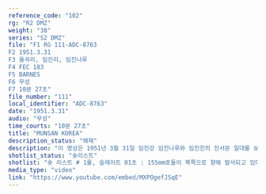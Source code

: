 ```yaml
---
reference_code: "102"
rg: "R2 DMZ"
weight: "38"
series: "S2 DMZ"
file: "F1 RG 111-ADC-8763
F2 1951.3.31
F3 율곡리, 임진리, 임진나루
F4 FEC 183
F5 BARNES
F6 무성
F7 10분 27초"
file_number: "111"
local_identifier: "ADC-8763"
date: "1951.3.31"
audio: "무성"
time_courts: "10분 27초"
title: "MUNSAN KOREA"
description_status: "해제"
description: "이 영상은 1951년 3월 31일 임진강 임진나루와 임진진의 진서문 일대를 보여주고 있다. 영상에는 진서문의 성벽이 완전히 파괴되기 직전 초석과 주변 건물(초가) 등을 보여주고 있다. 특히 임진진 일대 복원 사업과 연결해 충분한 중요한 자료가 될 것으로 여겨진다. 촬영부대와 특징을 보면 극동사령부 183통신중대 중사 반즈가 촬영한 것인데 전체 영상의 구성과 촬영 기법 등에서 매우 안정적인 면을 보여주고 있다. 극동사령부의 산하 영상부대는 176, 183통신중대 사진반이 유명하다. "
shotlist_status: "숏리스트"
shotlist: "숏 리스트 # 1롤, 슬레이트 01초 : 155mm포들이 북쪽으로 향해 발사되고 있다. # 3롤, 슬레이트 1분48초 제목 한국군, 장소 임진강 : 백선엽이 담배를 피우고 있다. 다른 부관들은 무전을 치거나 지도를 보고 있다. 미군과 영연방군 장교들이 화석정에서 임진강 쪽으로 망원경을 통해 경계하고 있다. 한 병사가 북쪽 임진강을 바라고 보고 있다. (2분39초) 북한인민군 3명의 포로가 지프 차에 타고 있다. # 4롤, 슬레이트 2분52초 : 임진강을 건너가는 나룻배. 배가 임진나루에 도착한다. 북한인민군 포로들 이 내린다. (3분32초) 포로들이 임진진 성벽 옆으로 지나고 있다. 성벽 앞에 포로들이 두 손을 들고 있 다. 임진진 성벽의 하단 주춧돌이 보인다. # 5롤, 슬레이트 3분56초 : 화석정에 모여 있는 한국군. 북쪽 임진강 쪽으로 보면서 경계하고 있다. (4 분:44초) 한국군이 임진진 왼쪽편 언덕에서 임진강을 바라보고 있다. 강물에 반쯤 잠겨 있는 옛 다리 잔해들이 보인다. 이어서 임진나루에 배들이 보인다. (4분54초) 강에서 들러나는 옛 도로가 보인다. # 6롤, 슬레이트 5분01초 : 군인들이 임진강을 건너고 있다. 임진나루 건너편에 도착. 임진나루 인근 에 배들이 정박해 있다. # 3롤, 슬레이트 8분22초 : 극동사령부 183통신중대, 한국 문산리, 제목 임진강 한국군단, 촬영자 로만노우스키, 1951년 3월 31일 백선엽과 부관들이 앉아 있다. 포로들이 포획되어 온다. 백선엽이 포로들을 심문하고 있다. 백선엽은 포로들과 지도를 놓고 이야기를 나누고 있다. # 4롤, 슬레이트 9분20초 : 포로들을 태운 배가 임진나루에 도착한다. (9분48초) 포로들이 임진진터와 초가집 앞을 지나고 있다. 파괴된 성벽들이 보인다. 임진강과 임진나루 건너편이 보인다. (9분58초) 포 로들이 임진진터 앞에 포로들이 두 손을 든 채 앉아 있다. 초가집과 성벽들이 보인다."
media_type: "video"
link: "https://www.youtube.com/embed/MXPOgefJSqE"
---
```

